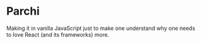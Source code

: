 # Parchi
Making it in vanilla JavaScript just to make one understand why one needs to love React (and its frameworks) more.
